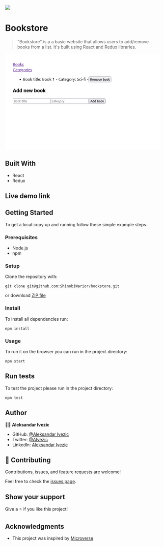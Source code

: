 ![](https://img.shields.io/badge/microverse-blueviolet)

# Bookstore

> "Bookstore" is a  a basic website that allows users to add/remove books from a list. It's built using React and Redux libraries.


![screenshot](./public/Screenshot-app.png)

## Built With

- React
- Redux

## Live demo link

## Getting Started

To get a local copy up and running follow these simple example steps.

### Prerequisites

- Node.js
- npm

### Setup

Clone the repository with:

```
git clone git@github.com:ShinobiWarior/bookstore.git
```
or download [ZIP file](https://github.com/ShinobiWarior/bookstore/archive/refs/heads/main.zip)

### Install
To install all dependencies run:
```
npm install
```
### Usage
To run it on the browser you can run in the project directory:

 ```
 npm start
 ```

## Run tests 
To test the project please run in the project directory:

```
npm test
```

## Author

👤👤 **Aleksandar Ivezic**

- GitHub: [@Aleksandar Ivezic](https://github.com/ShinobiWarior)
- Twitter: [@AIvezic](https://twitter.com/AIvezic)
- LinkedIn: [Aleksandar Ivezic](https://www.linkedin.com/in/aleksandar-ivezic/)

## 🤝 Contributing

Contributions, issues, and feature requests are welcome!

Feel free to check the [issues page](https://github.com/ShinobiWarior/bookstore/issues/).

## Show your support

Give a ⭐️ if you like this project!

## Acknowledgments

- This project was inspired by [Microverse](https://www.microverse.org/?grsf=w9rx3c)
